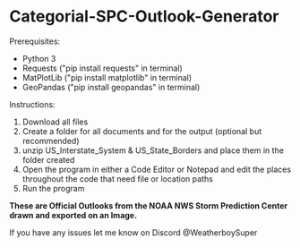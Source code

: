 # Categorial-SPC-Outlook-Generator

Prerequisites:
- Python 3
- Requests ("pip install requests" in terminal)
- MatPlotLib ("pip install matplotlib" in terminal)
- GeoPandas ("pip install geopandas" in terminal)

Instructions:
1. Download all files
2. Create a folder for all documents and for the output (optional but recommended)
3. unzip US_Interstate_System & US_State_Borders and place them in the folder created
4. Open the program in either a Code Editor or Notepad and edit the places throughout the code that need file or location paths
5. Run the program

**These are Official Outlooks from the NOAA NWS Storm Prediction Center drawn and exported on an Image.**

If you have any issues let me know on Discord @WeatherboySuper
